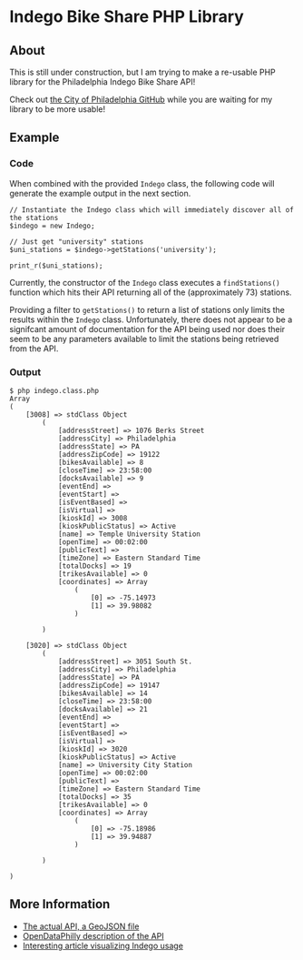 Indego Bike Share PHP Library
==============================

About
-----

This is still under construction, but I am trying to make a re-usable PHP library for the Philadelphia Indego Bike Share API!

Check out [the City of Philadelphia GitHub](https://github.com/CityOfPhiladelphia) while you are waiting for my library to be more usable!


Example
-------

### Code

When combined with the provided `Indego` class, the following code will generate the example output in the next section.

    // Instantiate the Indego class which will immediately discover all of the stations
    $indego = new Indego;

    // Just get "university" stations
    $uni_stations = $indego->getStations('university');

    print_r($uni_stations);

Currently, the constructor of the `Indego` class executes a `findStations()` function which hits their API returning all of the (approximately 73) stations.

Providing a filter to `getStations()` to return a list of stations only limits the results within the `Indego` class. Unfortunately, there does not appear to be a signifcant amount of documentation for the API being used nor does their seem to be any parameters available to limit the stations being retrieved from the API. 

### Output

    $ php indego.class.php
    Array
    (
        [3008] => stdClass Object
            (
                [addressStreet] => 1076 Berks Street
                [addressCity] => Philadelphia
                [addressState] => PA
                [addressZipCode] => 19122
                [bikesAvailable] => 8
                [closeTime] => 23:58:00
                [docksAvailable] => 9
                [eventEnd] =>
                [eventStart] =>
                [isEventBased] =>
                [isVirtual] =>
                [kioskId] => 3008
                [kioskPublicStatus] => Active
                [name] => Temple University Station
                [openTime] => 00:02:00
                [publicText] =>
                [timeZone] => Eastern Standard Time
                [totalDocks] => 19
                [trikesAvailable] => 0
                [coordinates] => Array
                    (
                        [0] => -75.14973
                        [1] => 39.98082
                    )

            )

        [3020] => stdClass Object
            (
                [addressStreet] => 3051 South St.
                [addressCity] => Philadelphia
                [addressState] => PA
                [addressZipCode] => 19147
                [bikesAvailable] => 14
                [closeTime] => 23:58:00
                [docksAvailable] => 21
                [eventEnd] =>
                [eventStart] =>
                [isEventBased] =>
                [isVirtual] =>
                [kioskId] => 3020
                [kioskPublicStatus] => Active
                [name] => University City Station
                [openTime] => 00:02:00
                [publicText] =>
                [timeZone] => Eastern Standard Time
                [totalDocks] => 35
                [trikesAvailable] => 0
                [coordinates] => Array
                    (
                        [0] => -75.18986
                        [1] => 39.94887
                    )

            )

    )


More Information
----------------
* [The actual API, a GeoJSON file](https://api.phila.gov/bike-share-stations/v1)
* [OpenDataPhilly description of the API](https://www.opendataphilly.org/dataset/bike-share-stations)
* [Interesting article visualizing Indego usage](http://www.randalolson.com/2015/09/05/visualizing-indego-bike-share-usage-patterns-in-philadelphia-part-2/)
